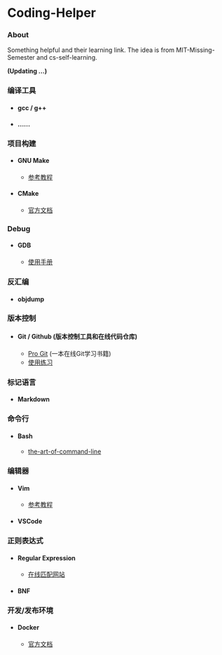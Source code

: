 # Coding-Helper

### About

Something helpful and their learning link. The idea is from MIT-Missing-Semester and cs-self-learning.  

  **(Updating ...)**

### 编译工具

* #### gcc / g++
* #### ...... 

### 项目构建

* #### GNU Make
   * [参考教程](https://seisman.github.io/how-to-write-makefile/overview.html)

* #### CMake
   * [官方文档](https://cmake.org/cmake/help/latest/guide/tutorial/index.html)

### Debug

* #### GDB
   * [使用手册](./file/gdbnotes-x86-64.pdf)
  
### 反汇编

* #### objdump

### 版本控制

* #### Git / Github (版本控制工具和在线代码仓库)
   * [Pro Git](https://git-scm.com/book/zh/v2) (一本在线Git学习书籍)
   * [使用练习](https://learngitbranching.js.org/?locale=zh_CN) 

### 标记语言

* #### Markdown

### 命令行

* #### Bash
   * [the-art-of-command-line](https://github.com/jlevy/the-art-of-command-line)

### 编辑器

* #### Vim
    * [参考教程](https://missing.csail.mit.edu/2020/editors/)
* #### VSCode

### 正则表达式

* #### Regular Expression
    * [在线匹配网站](https://regexr.com/)
* #### BNF

### 开发/发布环境

* #### Docker
   * [官方文档](https://docs.docker.com/)